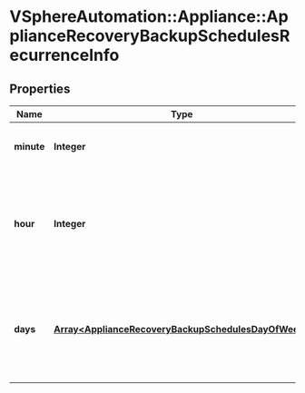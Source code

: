 # VSphereAutomation::Appliance::ApplianceRecoveryBackupSchedulesRecurrenceInfo

## Properties
Name | Type | Description | Notes
------------ | ------------- | ------------- | -------------
**minute** | **Integer** | Minute when backup should run. | [optional] 
**hour** | **Integer** | Hour when backup should run. The hour should be specified in 24-hour clock format. | [optional] 
**days** | [**Array&lt;ApplianceRecoveryBackupSchedulesDayOfWeek&gt;**](ApplianceRecoveryBackupSchedulesDayOfWeek.md) | Day of week when the backup should be run. Days can be specified as list of days. | [optional] 


